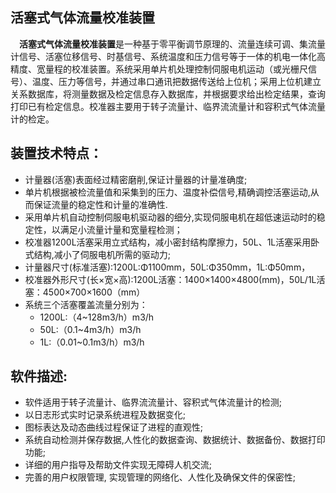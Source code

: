 ## 活塞式气体流量校准装置

&ensp;&ensp;**活塞式气体流量校准装置**是一种基于零平衡调节原理的、流量连续可调、集流量计信号、活塞位移信号、时基信号、系统温度和压力信号等于一体的机电一体化高精度、宽量程的校准装置。系统采用单片机处理控制伺服电机运动（或光栅尺信号）、温度、压力等信号，并通过串口通讯把数据传送给上位机；采用上位机建立关系数据库，将测量数据及检定信息存入数据库，并根据要求给出检定结果，查询打印已有检定信息。校准器主要用于转子流量计、临界流流量计和容积式气体流量计的检定。

## 装置技术特点：

- 计量器(活塞)表面经过精密磨削,保证计量器的计量准确度;
- 单片机根据被检流量值和采集到的压力、温度补偿信号,精确调控活塞运动,从而保证流量的稳定性和计量的准确性.
- 采用单片机自动控制伺服电机驱动器的细分,实现伺服电机在超低速运动时的稳定性，以满足小流量计量和宽量程检测；
- 校准器1200L活塞采用立式结构，减小密封结构摩擦力，50L、1L活塞采用卧式结构,减小了伺服电机所需的驱动力;
- 计量器尺寸(标准活塞):1200L:Φ1100mm，50L:Φ350mm，1L:Φ50mm，
- 校准器外形尺寸(长×宽×高):1200L活塞：1400×1400×4800(mm)，50L/1L活塞：4500×700×1600（mm）
- 系统三个活塞覆盖流量分别为：
    - 1200L:（4~128m3/h）m3/h
    - 50L:（0.1~4m3/h）m3/h
    - 1L:（0.01~0.1m3/h）m3/h

## 软件描述:

- 软件适用于转子流量计、临界流流量计、容积式气体流量计的检测;
- 以日志形式实时记录系统进程及数据变化;
- 图标表达及动态曲线过程保证了进程的直观性;
- 系统自动检测并保存数据,人性化的数据查询、数据统计、数据备份、数据打印功能;
- 详细的用户指导及帮助文件实现无障碍人机交流;
- 完善的用户权限管理, 实现管理的网络化、人性化及确保文件的保密性;
